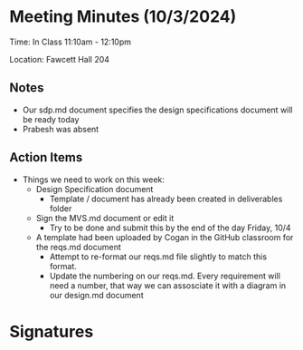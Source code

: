 # Meeting Minutes (10/3/2024)

Time: In Class 11:10am - 12:10pm

Location: Fawcett Hall 204

## Notes
- Our sdp.md document specifies the design specifications document will be ready today
- Prabesh was absent
  
## Action Items
- Things we need to work on this week:
    - Design Specification document
        - Template / document has already been created in deliverables folder
    - Sign the MVS.md document or edit it
        - Try to be done and submit this by the end of the day Friday, 10/4
    - A template had been uploaded by Cogan in the GitHub classroom for the reqs.md document
        - Attempt to re-format our reqs.md file slightly to match this format.
        - Update the numbering on our reqs.md. Every requirement will need a number, that way we can assosciate it with a diagram in our design.md document

# Signatures

